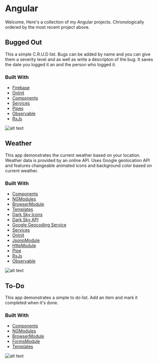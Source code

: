 # Angular
Welcome, Here's a collection of my Angular projects. Chronologically ordered by the most recent project above.

## Bugged Out
This a simple C.R.U.D list. Bugs can be added by name and you can give them a severity level and as well as write a descripton of the bug. It saves the date you logged it an and the person who logged it.

### Built With
* [Firebase](https://firebase.google.com/)
* [OnInit](https://angular.io/api/core/OnInit)
* [Components](https://angular.io/api/core/Component)
* [Services](https://angular.io/tutorial/toh-pt4)
* [Pipes](https://angular.io/guide/pipes)
* [Observable](http://reactivex.io/rxjs/class/es6/Observable.js~Observable.html)
* [RxJs](http://reactivex.io/rxjs/)


![alt text](http://www.noelfranceschi.com/angular2-apps/Buggedout.png)




## Weather
This app demonstrates the current weather based on your location. Weather data is provided by an online API. Uses Google geolocation API and features changeable animated icons and background color based on current weather. 

### Built With
* [Components](https://angular.io/api/core/Component)
* [NGModules](https://angular.io/guide/ngmodule)
* [BrowserModule](https://angular.io/api/platform-browser/BrowserModule)
* [Templates](https://angular.io/guide/template-syntax)
* [Dark Sky Icons](https://darkskyapp.github.io/skycons/)
* [Dark Sky API](https://darksky.net/dev/docs)
* [Google Geocoding Service](https://developers.google.com/maps/documentation/javascript/geocoding)
* [Services](https://angular.io/tutorial/toh-pt4)
* [OnInit](https://angular.io/api/core/OnInit)
* [JsonpModule](https://angular.io/api/http/JsonpModule)
* [HttpModule](https://angular.io/api/http/HttpModule)
* [Pipe](https://angular.io/api/core/Pipe)
* [RxJs](http://reactivex.io/rxjs/)
* [Observable](http://reactivex.io/rxjs/class/es6/Observable.js~Observable.html)


![alt text](http://www.noelfranceschi.com/angular2-apps/weather.png)



## To-Do
This app demonstrates a simple to do list. Add an item and mark it completed when it's done.

### Built With
* [Components](https://angular.io/api/core/Component)
* [NGModules](https://angular.io/guide/ngmodule)
* [BrowserModule](https://angular.io/api/platform-browser/BrowserModule)
* [FormsModule](https://angular.io/api/forms/FormsModule)
* [Templates](https://angular.io/guide/template-syntax)



![alt text](http://www.noelfranceschi.com/angular2-apps/todo.png)

